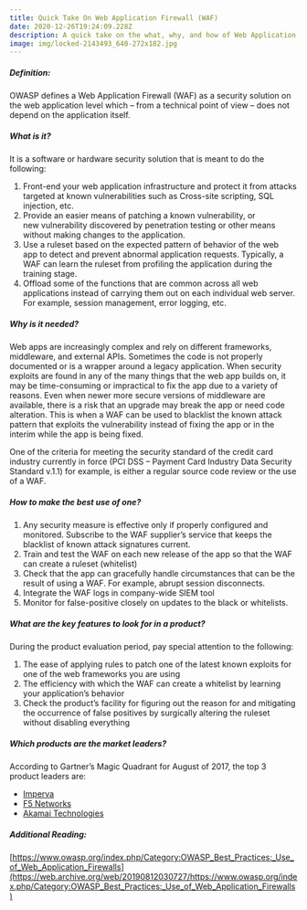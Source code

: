 ```yaml
---
title: Quick Take On Web Application Firewall (WAF)
date: 2020-12-26T19:24:09.228Z
description: A quick take on the what, why, and how of Web Application Firewalls
image: img/locked-2143493_640-272x182.jpg
---
```

##### Definition:

OWASP defines a Web Application Firewall (WAF) as a security solution on the web application level which – from a technical point of view – does not depend on the application itself.

##### What is it?

It is a software or hardware security solution that is meant to do the following:

1. Front-end your web application infrastructure and protect it from attacks targeted at known vulnerabilities such as Cross-site scripting, SQL injection, etc.
2. Provide an easier means of patching a known vulnerability, or new vulnerability discovered by penetration testing or other means without making changes to the application.
3. Use a ruleset based on the expected pattern of behavior of the web app to detect and prevent abnormal application requests. Typically, a WAF can learn the ruleset from profiling the application during the training stage.
4. Offload some of the functions that are common across all web applications instead of carrying them out on each individual web server. For example, session management, error logging, etc.

##### Why is it needed?

Web apps are increasingly complex and rely on different frameworks, middleware, and external APIs. Sometimes the code is not properly documented or is a wrapper around a legacy application. When security exploits are found in any of the many things that the web app builds on, it may be time-consuming or impractical to fix the app due to a variety of reasons. Even when newer more secure versions of middleware are available, there is a risk that an upgrade may break the app or need code alteration. This is when a WAF can be used to blacklist the known attack pattern that exploits the vulnerability instead of fixing the app or in the interim while the app is being fixed.

One of the criteria for meeting the security standard of the credit card industry currently in force (PCI DSS – Payment Card Industry Data Security Standard v.1.1) for example, is either a regular source code review or the use of a WAF.

##### How to make the best use of one?

1. Any security measure is effective only if properly configured and monitored. Subscribe to the WAF supplier’s service that keeps the blacklist of known attack signatures current.
2. Train and test the WAF on each new release of the app so that the WAF can create a ruleset (whitelist)
3. Check that the app can gracefully handle circumstances that can be the result of using a WAF. For example, abrupt session disconnects.
4. Integrate the WAF logs in company-wide SIEM tool
5. Monitor for false-positive closely on updates to the black or whitelists.

##### What are the key features to look for in a product?

During the product evaluation period, pay special attention to the following:

1. The ease of applying rules to patch one of the latest known exploits for one of the web frameworks you are using
2. The efficiency with which the WAF can create a whitelist by learning your application’s behavior
3. Check the product’s facility for figuring out the reason for and mitigating the occurrence of false positives by surgically altering the ruleset without disabling everything

##### Which products are the market leaders?

According to Gartner’s Magic Quadrant for August of 2017, the top 3 product leaders are:

* [Imperva](https://web.archive.org/web/20190812030727/https://www.imperva.com/)
* [F5 Networks](https://web.archive.org/web/20190812030727/https://f5.com/)
* [Akamai Technologies](https://web.archive.org/web/20190812030727/https://www.akamai.com/)

##### Additional Reading:

[https://www.owasp.org/index.php/Category:OWASP_Best_Practices:_Use_of_Web_Application_Firewalls](https://web.archive.org/web/20190812030727/https://www.owasp.org/index.php/Category:OWASP_Best_Practices:_Use_of_Web_Application_Firewalls)